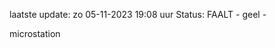 laatste update: 
zo 05-11-2023 19:08   uur 
Status: FAALT - geel - 
<div class="service Y">microstation</div>